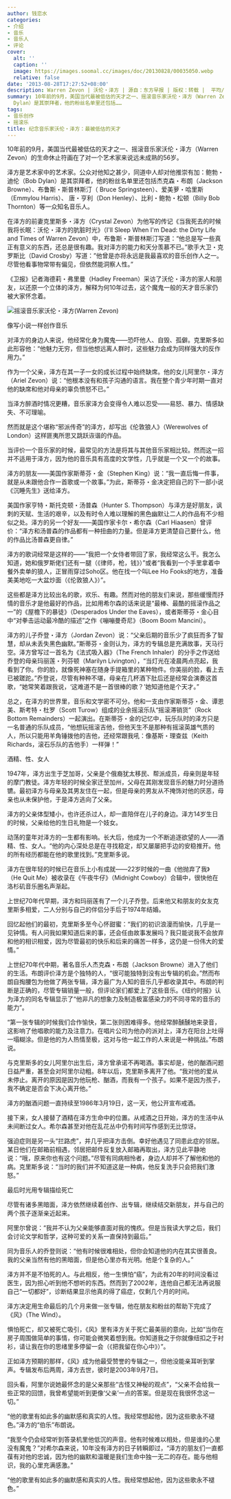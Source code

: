 ```yaml
---
author: 钱恋水
categories:
- 介绍
- 音乐
- 音乐人
- 评论
cover:
  alt: ''
  caption: ''
  image: https://images.soomal.cc/images/doc/20130828/00035050.webp
  relative: false
date: '2013-08-28T17:27:52+08:00'
description: Warren Zevon | 沃伦・泽方 | 源自：东方早报 | 版权：转载 |  平均/总评分：07.75/31
summary: 10年前的9月，美国当代最被低估的天才之一、摇滚音乐家沃伦・泽方（Warren Zevon）的生命休止符画在了对一个艺术家来说远未成熟的56岁。泽方是艺术家中的艺术家。公众对他知之甚少，同道中人却对他推崇有加：鲍勃・迪伦（Bob
  Dylan）是其崇拜者，他的粉丝名单里还包括……
tags:
- 音乐创作
- 摇滚乐
title: 纪念音乐家沃伦・泽方：最被低估的天才
---
```


10年前的9月，美国当代最被低估的天才之一、摇滚音乐家沃伦・泽方（Warren Zevon）的生命休止符画在了对一个艺术家来说远未成熟的56岁。

泽方是艺术家中的艺术家。公众对他知之甚少，同道中人却对他推崇有加：鲍勃・迪伦（Bob Dylan）是其崇拜者，他的粉丝名单里还包括杰克森・布朗（Jackson Browne）、布鲁斯・斯普林斯汀（ Bruce Springsteen）、爱美萝・哈里斯（Emmylou Harris）、 唐・亨利（Don Henley）、比利・鲍勃・松顿（Billy Bob Thornton）等一众知名音乐人。

在泽方的前妻克里斯多・泽方（Crystal Zevon）为他写的传记《当我死去的时候我将长眠：沃伦・泽方的肮脏时光》（I'll Sleep When I'm Dead: the Dirty Life and Times of Warren Zevon）中，布鲁斯・斯普林斯汀写道：“他总是写一些真正有意义的东西，还总是很有趣。我对泽方的能力和天分羡慕不已。”歌手大卫・克罗斯比（David Crosby）写道：”他曾是亦将永远是我最喜欢的音乐创作人之一。尽管他看事物常带有偏见，但依然能洞察人性。”

《卫报》记者海德莉・弗里曼（Hadley Freeman）采访了沃伦・泽方的家人和朋友，以还原一个立体的泽方，解释为何10年过去，这个魔鬼一般的天才音乐家仍被大家怀念着。

![摇滚音乐家沃伦・泽方(Warren Zevon)](https://images.soomal.cc/images/doc/20130828/00035047.webp)





像写小说一样创作音乐

对泽方的身边人来说，他经常化身为魔鬼――恐吓他人、自毁、孤僻。克里斯多如此形容他：“他魅力无穷，但当他想远离人群时，这些魅力会成为同样强大的反作用力。”

作为一个父亲，泽方在其一子一女的成长过程中始终缺席。他的女儿阿里尔・泽方（Ariel Zevon）说：“他根本没有和孩子沟通的语言。我在整个青少年时期一直对他的缺席和他对母亲的辜负愤怒不已。”

当泽方醉酒时情况更糟，音乐家泽方会变得令人难以忍受――易怒、暴力、情感缺失、不可理喻。

然而就是这个堪称“邪派传奇”的泽方，却写出《伦敦狼人》（Werewolves of London）这样匪夷所思又跳跃诙谐的作品。

当评价一个音乐家的时候，最常见的方法是将其与其他音乐家相比较。然而这一招并不适用于泽方，因为他的音乐具有高度的文学性，几乎就是一个又一个的故事。

泽方的朋友――美国作家斯蒂芬・金（Stephen King）说：“我一直后悔一件事，就是从未跟他合作一首歌或一个故事。”为此，斯蒂芬・金决定把自己的下一部小说《沉睡先生》送给泽方。

美国作家亨特・斯托克顿・汤普森（Hunter S. Thompson）与泽方是好朋友，讽刺的天赋、生活的艰辛，以及有时令人难以理解的黑色幽默让二人的作品有不少相似之处。泽方的另一个好友――美国作家卡尔・希尔森（Carl Hiaasen）曾评价：“泽方和汤普森的作品都有一种扭曲的力量。但是泽方更清楚自己要什么，他的作品比汤普森更自律。”

泽方的歌词经常是这样的――“我把一个女侍者带回了家，我经常这么干。我怎么知道，她和俄罗斯佬们还有一腿（《律师，枪，钱》）”或者“我看到一个手里拿着中餐外卖单的狼人，正冒雨穿过Soho区。他在找一个叫Lee Ho Fooks的地方，准备美美地吃一大盆炒面（《伦敦狼人》）”。

这些都是泽方比较出名的歌，欢乐、有趣。然而对他的朋友们来说，那些缓慢而抒情的音乐才是他最好的作品，比如用希尔森的话来说是“最棒、最酷的摇滚作品之一”的《屋檐下的暴徒》（Desperados Under the Eaves），或者斯蒂芬・金心目中“对拳击运动最冷酷的描述”之作《嘣嘣曼奇尼》（Boom Boom Mancini）。

泽方的儿子乔登・泽方（Jordan Zevon）说：“父亲后期的音乐少了疯狂而多了智慧，却从未丢失黑色幽默。”斯蒂芬・金则认为，泽方的专辑总是充满故事，天马行空。泽方曾写过一首名为《法式吸入器》（The French Inhaler）的分手之作送给乔登的母亲玛丽莲・列芬顿（Marilyn Livington），“当灯光在凌晨两点亮起，我看到了你。你的脸，就像死神塞在随身手提箱里的某种物件。你美丽的脸，看上去已被蹉跎。”乔登说，尽管有种种不堪，母亲在几杯酒下肚后还是经常会演奏这首歌，“她常笑着跟我说，‘这难道不是一首很棒的歌？’她知道他是个天才。”

总之，在泽方的世界里，音乐和文学密不可分。他和一支由作家斯蒂芬・金、谭恩美、斯考特・杜罗（Scott Turow）组成的业余摇滚乐队“摇滚滞销货”（Rock Bottom Remainders）一起演出。在斯蒂芬・金的记忆中，玩乐队时的泽方只是一名普通的乐队成员，“他想玩摇滚吉他，但他天生不是那种有摇滚英雄气质的人，所以只能用羊角锤拨他的吉他，还经常跟我吼：像基斯・理查兹（Keith Richards，滚石乐队的吉他手）一样弹！”

酒精、性、女人

1947年，泽方出生于芝加哥，父亲是个俄裔犹太移民、帮派成员，母亲则是年轻的摩门教徒。泽方年轻的时候全家迁至加州，父母在其刚发现音乐的魅力时分道扬镳。最初泽方与母亲及其男友住在一起，但是母亲的男友从不掩饰对他的厌恶，母亲也从未保护他，于是泽方逃向了父亲。

泽方的父亲体型矮小，也许还杀过人，却一直陪伴在儿子的身边。泽方14岁生日的时候，父亲给他的生日礼物是一个妓女。

动荡的童年对泽方的一生都有影响。长大后，他成为一个不断追逐欲望的人――酒精、性、女人。“他的内心深处总是在寻找稳定，却又屡屡把手边的安稳推开。他的所有经历都能在他的歌里找到。”克里斯多说。

泽方在很年轻的时候已在音乐上小有成就――22岁时候的一曲《他抛弃了我》（He Quit Me）被收录在《午夜牛仔》（Midnight Cowboy）合辑中，很快他在洛杉矶音乐圈名声渐起。

上世纪70年代早期，泽方和玛丽莲有了一个儿子乔登。后来他又和朋友的女友克里斯多相爱，二人分别与自己的伴侣分手后于1974年结婚。

回忆起他们的最初，克里斯多至今心怀甜蜜：“我们的初识浪漫而愉快，几乎是一见钟情。有人问我如果知道后来的事，还会任由故事发展吗？我只能说我不会放弃和他的相识相爱，因为尽管最初的快乐和后来的痛苦一样多，这仍是一份伟大的爱情。”

上世纪70年代中期，著名音乐人杰克森・布朗（Jackson Browne）进入了他们的生活。布朗评价泽方是个独特的人，“很可能独特到没有出专辑的机会。”然而布朗自掏腰包为他做了两张专辑，泽方最广为人知的音乐几乎都收录其中。布朗的判断是正确的，尽管专辑销量一般，但评论家们都爱上了这些音乐。《纽约时报》认为泽方的同名专辑显示了“他非凡的想象力及制造极富感染力的不同寻常的音乐的能力”。

“第一张专辑的时候我们合作愉快，第二张则困难得多。他经常醉醺醺地来录音，这影响了他唱歌的能力及注意力。在唱片公司为他办的派对上，泽方在阳台上吐得一塌糊涂。但是他的为人热情至极，这对与他一起工作的人来说是一种挑战。”布朗说。

与克里斯多的女儿阿里尔出生后，泽方曾承诺不再喝酒。事实却是，他的酗酒问题日益严重，甚至会对阿里尔动粗。8年以后，克里斯多离开了他。“我对他的爱从未停止。离开的原因是因为他玩枪、酗酒，而我有一个孩子。如果不是因为孩子，我不确定是否会下决心离开他。”

泽方的酗酒问题一直持续至1986年3月19日，这一天，他公开宣布戒酒。

接下来，女人接替了酒精在泽方生命中的位置。从戒酒之日开始，泽方的生活中从未间断过女人。希尔森甚至对他在乱花丛中仍有时间写作感到无比惊讶。

强迫症则是另一头“拦路虎”，并几乎把泽方击倒。幸好他遇见了同患此症的邻居。某日他们在邮箱前相遇，邻居把邮件反复放入邮箱再取出，泽方见此平静地说：“哦，原来你也有这个问题。”尽管有同病相怜者，身边人却并不了解他和他的病。克里斯多说：“当时的我们并不知道这是一种病，他反复洗手只会把我们激怒。”

最后时光用专辑描绘死亡

尽管有诸多黑暗面，泽方依然继续着创作、出专辑，继续结交新朋友，并与自己的两个孩子逐渐亲近起来。

阿里尔曾说：“我并不认为父亲能够直面对我的愧疚。但是当我读大学之后，我们会讨论文学和哲学，这种可爱的关系一直保持到最后。”

同为音乐人的乔登则说：“他有时候很难相处，但你会知道他的内在其实很善良。我的父亲当然有他的黑暗面，但是他心里亦有光明。他是个复杂的人。”

泽方并不是不怕死的人。与此相反，他一生惧怕“癌”，为此有20年的时间没看过医生，因为担心听到他不想听的东西。然而到了2002年，连他自己都无法再说服自己“一切都好”，诊断结果显示他真的得了癌症，仅剩几个月的时间。

泽方决定用生命最后的几个月来做一张专辑，他在朋友和粉丝的帮助下完成了《风》（The Wind）。

惧怕死亡，却又被死亡吸引，《风》里有泽方关于死亡最美丽的意向，比如“当你在房子周围做简单的事情，你可能会微笑着想到我。你知道我之于你就像纽扣之于衬衫，请让我在你的思绪里多停留一会（《把我留在你心中》）”。

正如泽方预期的那样，《风》成为他最受赞誉的专辑之一，但他没能亲耳听到掌声。专辑发布后两周，泽方去世，彼时是2003年9月7日。

回头看，阿里尔说她最怀念的是父亲那些“古怪又神秘的观点”，“父亲不会给我一些正常的回馈，我曾希望能听到更像‘父亲’一点的答案。但是现在我很怀念这一切。”

“他的歌里有如此多的幽默感和真实的人性。我经常想起他，因为这些歌永不褪色。”泽方的“伯乐”布朗说。

“我至今仍会经常听到答录机里他低沉的声音。他有时候难以相处，但是谁的心里没有魔鬼？”对希尔森来说，10年没有泽方的日子转瞬即过，“泽方的朋友们一直都葆有对他的忠诚，因为他的幽默和温暖是我们生命中独一无二的存在。能与他相识，我的心里充满感激。”

“他的歌里有如此多的幽默感和真实的人性。我经常想起他，因为这些歌永不褪色。”